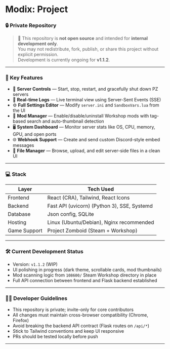 # Modix: Project 
### 🔒 Private Repository

> 🚧 This repository is **not open source** and intended for **internal development only**.  
> You may not redistribute, fork, publish, or share this project without explicit permission.  
> Development is currently ongoing for **v1.1.2**.

---

### 🧩 Key Features

- 🔧 **Server Controls** — Start, stop, restart, and gracefully shut down PZ servers
- 🧠 **Real-time Logs** — Live terminal view using Server-Sent Events (SSE)
- ⚙️ **Full Settings Editor** — Modify `server.ini` and `SandboxVars.lua` from the UI
- 🧱 **Mod Manager** — Enable/disable/uninstall Workshop mods with tag-based search and auto-thumbnail detection
- 🖥️ **System Dashboard** — Monitor server stats like OS, CPU, memory, GPU, and open ports
- 🌐 **Webhook Support** — Create and send custom Discord-style embed messages
- 🧰 **File Manager** — Browse, upload, and edit server-side files in a clean UI

---

### 💻 Stack

| Layer       | Tech Used                     |
|-------------|-------------------------------|
| Frontend    | React (CRA), Tailwind, React Icons |
| Backend     | Fast API (uvicorn) (Python 3), SSE, Systemd |
| Database    | Json config, SQLite|
| Hosting     | Linux (Ubuntu/Debian), Nginx recommended |
| Game Support| Project Zomboid (Steam + Workshop) |

---

### 🛠️ Current Development Status

- Version: `v1.1.2` (WIP)
- UI polishing in progress (dark theme, scrollable cards, mod thumbnails)
- Mod scanning logic from `108600/` Steam Workshop directory in place
- Full API connection between frontend and Flask backend established

---

### 🧑‍💻 Developer Guidelines

- This repository is private; invite-only for core contributors
- All changes must maintain cross-browser compatibility (Chrome, Firefox)
- Avoid breaking the backend API contract (Flask routes on `/api/*`)
- Stick to Tailwind conventions and keep UI responsive
- PRs should be tested locally before push

---